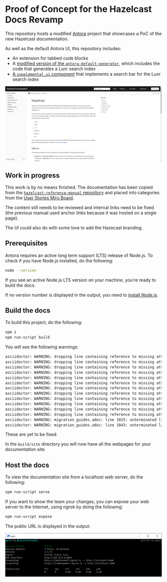 # Proof of Concept for the Hazelcast Docs Revamp

This repository hosts a modified [Antora](https://docs.antora.org/antora/2.3/) project that showcases a PoC of the new Hazelcast documentation.

As well as the default Antora UI, this repository includes:

- An extension for tabbed code blocks
- A [modified version of the `antora-default-generator`](https://github.com/Mogztter/antora-site-generator-lunr), which includes the code that generates a Lunr search index
- [A `supplemental_ui` component](https://github.com/Mogztter/antora-lunr#enable-the-search-component-in-the-ui) that implements a search bar for the Lunr search index

![Preview](images/docs-preview.png)

## Work in progress

This work is by no means finished. The documentation has been copied from the [`hazelcast-reference-manual` repository](https://github.com/hazelcast/hazelcast-reference-manual) and placed into categories from the [User Stories Miro Board](https://miro.com/app/board/o9J_kg-rxXs=/).

The content still needs to be reviewed and internal links need to be fixed (the previous manual used anchor links because it was hosted on a single page).

The UI could also do with some love to add the Hazecast branding.

## Prerequisites

Antora requires an active long term support (LTS) release of Node.js. To check if you have Node.js installed, do the following:

```bash
node --version
```

If you see an active Node.js LTS version on your machine, you’re ready to build the docs.

If no version number is displayed in the output, you need to [install Node.js](https://nodejs.org/en/download/).

## Build the docs

To build this project, do the following:

```bash
npm i
npm run-script build
```

You will see the following warnings:

```bash
asciidoctor: WARNING: dropping line containing reference to missing attribute: javatestresource
asciidoctor: WARNING: dropping line containing reference to missing attribute: javatestresource
asciidoctor: WARNING: dropping line containing reference to missing attribute: javatestresource
asciidoctor: WARNING: dropping line containing reference to missing attribute: javatestresource
asciidoctor: WARNING: dropping line containing reference to missing attribute: javatestresource
asciidoctor: WARNING: dropping line containing reference to missing attribute: javatest
asciidoctor: WARNING: dropping line containing reference to missing attribute: javatestresource
asciidoctor: WARNING: dropping line containing reference to missing attribute: javatest
asciidoctor: WARNING: dropping line containing reference to missing attribute: javatestresource
asciidoctor: WARNING: dropping line containing reference to missing attribute: javatest
asciidoctor: WARNING: dropping line containing reference to missing attribute: javatestresource
asciidoctor: WARNING: dropping line containing reference to missing attribute: javatest
asciidoctor: WARNING: migration_guides.adoc: line 1025: unterminated listing block
asciidoctor: WARNING: migration_guides.adoc: line 1043: unterminated listing block
```

These are yet to be fixed.

In the `build/site` directory you will now have all the webpages for your documentation site.

## Host the docs

To view the documentation site from a localhost web server, do the following:

```bash
npm run-script serve
```

If you want to show the team your changes, you can expose your web server to the Internet, using ngrok by doing the following:

```bash
npm run-script expose
```

The public URL is displayed in the output:

![ngrok URL](images/ngrok.png)
